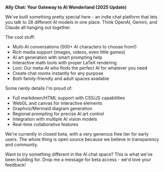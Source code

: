**Ally Chat: Your Gateway to AI Wonderland (2025 Update)**

We've built something pretty special here - an indie chat platform that lets you talk to 28 different AI models in one place. Think OpenAI, Gemini, and Claude all hanging out together.

The cool stuff:
- Multi-AI conversations (500+ AI characters to choose from!)
- Rich media support (images, videos, even little games)
- AI art generation with smart prompting help
- Interactive math tools with proper LaTeX rendering
- Loni: Our meta-AI who finds the perfect AI for whatever you need
- Create chat rooms instantly for any purpose
- Both family-friendly and adult spaces available

Some nerdy details I'm proud of:
- Full markdown/HTML support with CSS/JS capabilities
- WebGL and canvas for interactive elements
- Graphviz/Mermaid diagram generation
- Regional prompting for precise AI art control
- Integration with multiple AI vision models
- Real-time collaborative features

We're currently in closed beta, with a very generous free tier for early users. The whole thing is open source because we believe in transparency and community.

Want to try something different in the AI chat space? This is what we've been building for. Drop me a message for beta access - we'd love your feedback!
